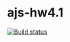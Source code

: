 # ajs-hw4.1

[![Build status](https://ci.appveyor.com/api/projects/status/scf587shjavwe0xp?svg=true)](https://ci.appveyor.com/project/Kirinochka/ajs-hw4-1)
